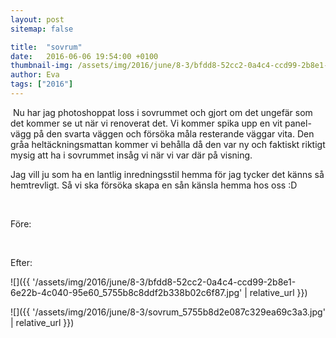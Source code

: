```yaml
---
layout: post
sitemap: false

title:  "sovrum"
date:   2016-06-06 19:54:00 +0100
thumbnail-img: /assets/img/2016/june/8-3/bfdd8-52cc2-0a4c4-ccd99-2b8e1-6e22b-4c040-95e60_5755b8c8ddf2b338b02c6f87.jpg
author: Eva
tags: ["2016"]
---
```


 Nu har jag photoshoppat loss i sovrummet och gjort om det ungefär som det kommer se ut när vi renoverat det. Vi kommer spika upp en vit panel-vägg på den svarta väggen och försöka måla resterande väggar vita. Den gråa heltäckningsmattan kommer vi behålla då den var ny och faktiskt riktigt mysig att ha i sovrummet insåg vi när vi var där på visning. 

Jag vill ju som ha en lantlig inredningsstil hemma för jag tycker det känns så hemtrevligt. Så vi ska försöka skapa en sån känsla hemma hos oss :D 




 




Före: 










 




Efter:

![]({{ '/assets/img/2016/june/8-3/bfdd8-52cc2-0a4c4-ccd99-2b8e1-6e22b-4c040-95e60_5755b8c8ddf2b338b02c6f87.jpg'  | relative_url }})

![]({{ '/assets/img/2016/june/8-3/sovrum_5755b8d2e087c329ea69c3a3.jpg'  | relative_url }})

